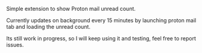 Simple extension to show Proton mail unread count.

Currently updates on background every 15 minutes by launching proton mail tab and loading the unread count.

Its still work in progress, so I will keep using it and testing, feel free to report issues.
